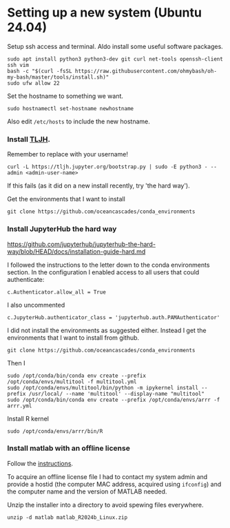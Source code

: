 # Setting up a new system (Ubuntu 24.04)

Setup ssh access and terminal. Aldo install some useful software packages. 

```
sudo apt install python3 python3-dev git curl net-tools openssh-client ssh vim
bash -c "$(curl -fsSL https://raw.githubusercontent.com/ohmybash/oh-my-bash/master/tools/install.sh)"
sudo ufw allow 22
```

Set the hostname to something we want.

```
sudo hostnamectl set-hostname newhostname
```

Also edit `/etc/hosts` to include the new hostname.

### Install [TLJH](https://tljh.jupyter.org/en/latest/install/custom-server.html).

Remember to replace with your username!

```
curl -L https://tljh.jupyter.org/bootstrap.py | sudo -E python3 - --admin <admin-user-name>
```

If this fails (as it did on a new install recently, try 'the hard way').

Get the environments that I want to install

```
git clone https://github.com/oceancascades/conda_environments
```

### Install JupyterHub the hard way

https://github.com/jupyterhub/jupyterhub-the-hard-way/blob/HEAD/docs/installation-guide-hard.md

I followed the instructions to the letter down to the conda environments section. In the configuration I enabled access to all users that could authenticate:

```
c.Authenticator.allow_all = True
```
I also uncommented

```
c.JupyterHub.authenticator_class = 'jupyterhub.auth.PAMAuthenticator'
```

I did not install the environments as suggested either. Instead I get the environments that I want to install from github.

```
git clone https://github.com/oceancascades/conda_environments
```

Then I

```
sudo /opt/conda/bin/conda env create --prefix /opt/conda/envs/multitool -f multitool.yml
sudo /opt/conda/envs/multitool/bin/python -m ipykernel install --prefix /usr/local/ --name 'multitool' --display-name "multitool"
sudo /opt/conda/bin/conda env create --prefix /opt/conda/envs/arrr -f arrr.yml
```

Install R kernel

```
sudo /opt/conda/envs/arrr/bin/R
```

### Install matlab with an offline license

Follow the [instructions](https://www.mathworks.com/help/install/ug/install-using-a-file-installation-key.html). 

To acquire an offline license file I had to contact my system admin and provide a hostid (the computer MAC address, acquired using `ifconfig`) and the computer name and the version of MATLAB needed.

Unzip the installer into a directory to avoid spewing files everywhere. 
```
unzip -d matlab matlab_R2024b_Linux.zip
```
